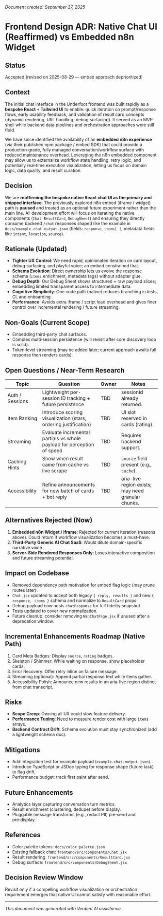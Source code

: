 _Document created: September 27, 2025_

# Frontend Design ADR: Native Chat UI (Reaffirmed) vs Embedded n8n Widget

## Status

Accepted (revised on 2025-08-29 — embed approach deprioritized)

## Context

The initial chat interface in the Underfoot frontend was built rapidly as a **bespoke React + Tailwind UI** to enable: quick iteration on prompt/response flows, early usability feedback, and validation of result card concepts (dynamic rendering, URL handling, debug surfacing). It served as an MVP shell while backend data pipelines and orchestration approaches were still fluid.

We have since identified the availability of an **embedded n8n experience** (via their published npm package / embed SDK) that could provide a production‑grade, fully managed conversation/workflow surface with reduced maintenance overhead. Leveraging the n8n embedded component may allow us to externalize workflow state handling, retry logic, and potentially real‑time execution visualization, letting us focus on domain logic, data quality, and result curation.

## Decision

We are **reaffirming the bespoke native React chat UI as the primary and shipped interface**. The previously explored n8n embed (iframe / widget) path is **paused** and treated as an optional future experiment rather than the main line. All development effort will focus on iterating the native components (`Chat`, `ResultCard`, `DebugSheet`) and ensuring they directly consume backend `/chat` responses shaped like the example in `docs/example-chat-output.json` (fields: `response`, `items[ ]`, metadata fields like `intent`, `location`, `source`).

## Rationale (Updated)

- **Tighter UX Control**: We need rapid, opinionated iteration on card layout, debug surfacing, and playful voice; an embed constrained that.
- **Schema Evolution**: Direct ownership lets us evolve the response schema (`items` enrichment, metadata tags) without adapter glue.
- **Debug Depth**: Our Debug Sheet shows structured + raw payload slices; embedding limited transparent access to intermediate data.
- **Cognitive Simplicity**: One code path (native) reduces branching in tests, CI, and onboarding.
- **Performance**: Avoids extra iframe / script load overhead and gives finer control over incremental rendering / future streaming.

## Non‑Goals (Current Scope)

- Embedding third‑party chat surfaces.
- Complex multi‑session persistence (will revisit after core discovery loop is solid).
- Token‑level streaming (may be added later; current approach awaits full response then renders cards).

## Open Questions / Near-Term Research

| Topic | Question | Owner | Notes |
| - | - | - | - |
| Auth / Sessions | Lightweight per-session ID tracking + future persistence | TBD | sessionId already returned. |
| Item Ranking | Introduce scoring visualization (stars, ordering justification) | TBD | UI slot reserved in cards (rating). |
| Streaming | Evaluate incremental partials vs whole payload for perception of speed | TBD | Requires backend support. |
| Caching Hints | Show when result came from cache vs live scrape | TBD | `source` field present (e.g., `cache`). |
| Accessibility | Refine announcements for new batch of cards + bot reply | TBD | aria-live region exists; may need granular chunks. |

## Alternatives Rejected (Now)

1. **Embedded n8n Widget / Iframe**: Rejected for current iteration (reasons above). Could return if workflow visualization becomes a must-have.
2. **Third‑Party Generic AI Chat SaaS**: Would dilute domain-specific narrative voice.
3. **Server-Side Rendered Responses Only**: Loses interactive composition and future streaming potential.

## Impact on Codebase

- Removed dependency path motivation for embed flag logic (may prune routes later).
- `Chat.jsx` updated to accept both legacy `{ reply, results }` and new `{ response, items }` schema and normalize to `ResultCard` props.
- Debug payload now nests `chatResponse` for full fidelity snapshot.
- Tests updated to cover new normalization.
- Future cleanup: consider removing `N8nChatPage.jsx` if unused after a deprecation window.

## Incremental Enhancements Roadmap (Native Path)

1. Card Meta Badges: Display `source`, `rating` badges.
2. Skeleton / Shimmer: While waiting on response, show placeholder cards.
3. Error Recovery: Offer retry inline on failure message.
4. Streaming (optional): Append partial response text while items gather.
5. Accessibility Polish: Announce new results in an aria-live region distinct from chat transcript.

## Risks

- **Scope Creep**: Owning all UX could slow feature delivery.
- **Performance Tuning**: Need to measure render cost with large `items` arrays.
- **Backend Contract Drift**: Schema evolution must stay synchronized (add a lightweight schema doc).

## Mitigations

- Add integration test for example payload (`example-chat-output.json`).
- Introduce TypeScript or JSDoc typing for response shape (future task) to flag drift.
- Performance budget: track first paint after send.

## Future Enhancements

- Analytics layer capturing conversation turn metrics.
- Result enrichment (clustering, dedupe) before display.
- Pluggable message transforms (e.g., redact PII) pre‑send and pre‑display.

## References

- Color palette tokens: `docs/color_palette.json`
- Existing fallback chat: `frontend/src/components/Chat.jsx`
- Result rendering: `frontend/src/components/ResultCard.jsx`
- Debug surface: `frontend/src/components/DebugSheet.jsx`

## Decision Review Window

Revisit only if a compelling workflow visualization or orchestration requirement emerges that native UI cannot satisfy with reasonable effort.

---

_This document was generated with Verdent AI assistance._
